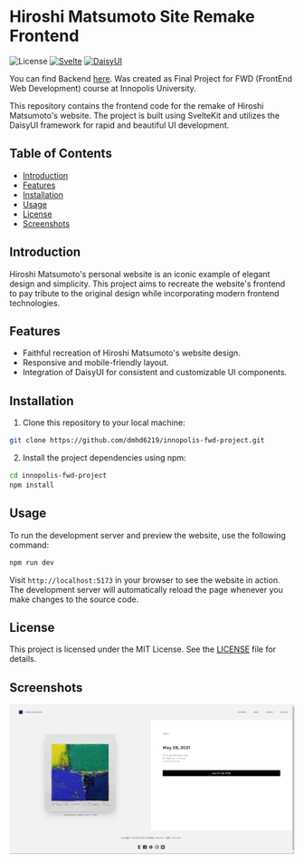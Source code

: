 # Hiroshi Matsumoto Site Remake Frontend
![License](https://img.shields.io/github/license/dmhd6219/innopolis-fwd-project)
[![Svelte](https://img.shields.io/badge/Svelte-3.0-orange.svg)](https://svelte.dev/)
[![DaisyUI](https://img.shields.io/badge/DaisyUI-v1.4.2-green.svg)](https://daisyui.com/)

You can find Backend [here](https://github.com/dmhd6219/innopolis-fwd-project-backend).
Was created as Final Project for FWD (FrontEnd Web Development) course at Innopolis University.

This repository contains the frontend code for the remake of Hiroshi Matsumoto's website. The project is built using SvelteKit and utilizes the DaisyUI framework for rapid and beautiful UI development.

## Table of Contents

- [Introduction](#introduction)
- [Features](#features)
- [Installation](#installation)
- [Usage](#usage)
- [License](#license)
- [Screenshots](#screenshots)

## Introduction

Hiroshi Matsumoto's personal website is an iconic example of elegant design and simplicity. This project aims to recreate the website's frontend to pay tribute to the original design while incorporating modern frontend technologies.

## Features

- Faithful recreation of Hiroshi Matsumoto's website design.
- Responsive and mobile-friendly layout.
- Integration of DaisyUI for consistent and customizable UI components.

## Installation

1. Clone this repository to your local machine:

```bash
git clone https://github.com/dmhd6219/innopolis-fwd-project.git
```

2. Install the project dependencies using npm:

```bash
cd innopolis-fwd-project
npm install
```

## Usage

To run the development server and preview the website, use the following command:

```bash
npm run dev
```

Visit `http://localhost:5173` in your browser to see the website in action. The development server will automatically reload the page whenever you make changes to the source code.


## License

This project is licensed under the MIT License. See the [LICENSE](LICENSE) file for details.

## Screenshots
![Screenshot of Website](/screenshots/Screenshot_1.png)
